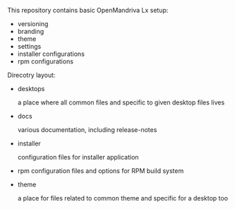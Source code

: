 This repository contains basic OpenMandriva Lx setup:
- versioning
- branding
- theme
- settings
- installer configurations
- rpm configurations

Direcotry layout:

- desktops

    a place where all common files and specific to given desktop files lives

- docs

    various documentation, including release-notes

- installer

    configuration files for installer application

- rpm
    configuration files and options for RPM build system

- theme

    a place for files related to common theme and specific for a desktop too
